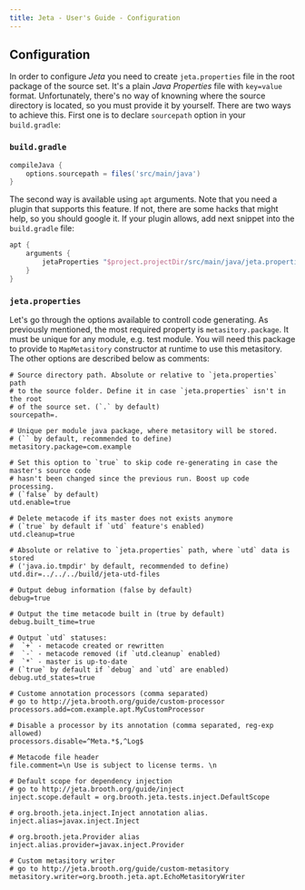 ```yaml
---
title: Jeta - User's Guide - Configuration
---
```


<div class="page-header">
<h2>Configuration</h2>
</div>

In order to configure *Jeta* you need to create `jeta.properties` file in the root package of the source set. It's a plain *Java Properties* file with `key=value` format.
Unfortunately, there's no way of knowning where the source directory is located, so you must provide it by yourself. There are two ways to achieve this. First one is to declare `sourcepath` option in your `build.gradle`:

### `build.gradle`

```groovy
compileJava {
    options.sourcepath = files('src/main/java')
}
```

The second way is available using `apt` arguments. Note that you need a plugin that supports this feature. If not, there are some hacks that might help, so you should google it. If your plugin allows, add next snippet into the `build.gradle` file:

```groovy
apt {
    arguments {
        jetaProperties "$project.projectDir/src/main/java/jeta.properties"
    }
}
```

### `jeta.properties`
Let's go through the options available to controll code generating. As previously mentioned, the most required property is `metasitory.package`. It must be unique for any module, e.g. test module. You will need this package to provide to `MapMetasitory` constructor at runtime to use this metasitory. The other options are described below as comments:

```properties
# Source directory path. Absolute or relative to `jeta.properties` path
# to the source folder. Define it in case `jeta.properties` isn't in the root
# of the source set. (`.` by default)
sourcepath=.

# Unique per module java package, where metasitory will be stored.
# (`` by default, recommended to define)
metasitory.package=com.example

# Set this option to `true` to skip code re-generating in case the master's source code
# hasn't been changed since the previous run. Boost up code processing.
# (`false` by default)
utd.enable=true

# Delete metacode if its master does not exists anymore
# (`true` by default if `utd` feature's enabled)
utd.cleanup=true

# Absolute or relative to `jeta.properties` path, where `utd` data is stored
# ('java.io.tmpdir' by default, recommended to define)
utd.dir=../../../build/jeta-utd-files

# Output debug information (false by default)
debug=true

# Output the time metacode built in (true by default)
debug.built_time=true

# Output `utd` statuses:
#  `+` - metacode created or rewritten
#  `-` - metacode removed (if `utd.cleanup` enabled)
#  `*` - master is up-to-date
# (`true` by default if `debug` and `utd` are enabled)
debug.utd_states=true

# Custome annotation processors (comma separated)
# go to http://jeta.brooth.org/guide/custom-processor
processors.add=com.example.apt.MyCustomProcessor

# Disable a processor by its annotation (comma separated, reg-exp allowed)
processors.disable=^Meta.*$,^Log$

# Metacode file header
file.comment=\n Use is subject to license terms. \n

# Default scope for dependency injection
# go to http://jeta.brooth.org/guide/inject
inject.scope.default = org.brooth.jeta.tests.inject.DefaultScope

# org.brooth.jeta.inject.Inject annotation alias.
inject.alias=javax.inject.Inject

# org.brooth.jeta.Provider alias
inject.alias.provider=javax.inject.Provider

# Custom metasitory writer
# go to http://jeta.brooth.org/guide/custom-metasitory
metasitory.writer=org.brooth.jeta.apt.EchoMetasitoryWriter
